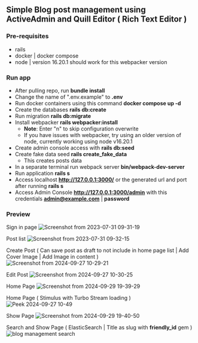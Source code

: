 ## Simple Blog post management using ActiveAdmin and Quill Editor ( Rich Text Editor )

### Pre-requisites
 - rails
 - docker | docker compose
 - node | version 16.20.1 should work for this webpacker version

### Run app
 - After pulling repo, run **bundle install**
 - Change the name of ".env.example" to **.env**
 - Run docker containers using this command **docker compose up -d**
 - Create the databases **rails db:create**
 - Run migration **rails db:migrate**
 - Install webpacker **rails webpacker:install**
   - **Note**: Enter "n" to skip configuration overwrite
   - If you have issues with webpacker, try using an older version of node, currently working using node v16.20.1
 - Create admin console access with **rails db:seed**
 - Create fake data seed **rails create_fake_data**
   - This creates posts data
 - In a separate terminal run webpack server **bin/webpack-dev-server**
 - Run application **rails s**
 - Access localhost **http://127.0.0.1:3000/** or the generated url and port after running **rails s**
 - Access Admin Console **http://127.0.0.1:3000/admin** with this credentials **admin@example.com** | **password**

### Preview
Sign in page
![Screenshot from 2023-07-31 09-31-19](https://github.com/voidzenn/blog_management/assets/47482620/f28eed26-55a5-4594-81b0-2c2ae927f325)


Post list
![Screenshot from 2023-07-31 09-32-15](https://github.com/voidzenn/blog_management/assets/47482620/07094b2f-a4d3-4667-b824-4cdc9290f74a)


Create Post ( Can save post as draft to not include in home page list | Add Cover Image | Add Image in content )
![Screenshot from 2024-09-27 10-29-21](https://github.com/user-attachments/assets/112a65df-d42d-4f98-a258-72ac53ffac42)


Edit Post
![Screenshot from 2024-09-27 10-30-25](https://github.com/user-attachments/assets/e4ea6a60-e9d2-4aab-bd1f-5b8eb9577b7d)

Home Page
![Screenshot from 2024-09-29 19-39-29](https://github.com/user-attachments/assets/58e74231-82ca-4129-b5c5-1c1b865503d8)


Home Page ( Stimulus with Turbo Stream loading )
![Peek 2024-09-27 10-49](https://github.com/user-attachments/assets/4bf599de-8941-4cdf-b9ba-cad902e99f44)

Show Page
![Screenshot from 2024-09-29 19-40-50](https://github.com/user-attachments/assets/c1101abe-4f7c-45b9-8962-96eb1014ac4b)


Search and Show Page ( ElasticSearch | Title as slug with **friendly_id** gem )
![blog management search](https://github.com/user-attachments/assets/c4b5cec3-51c5-46b4-ba7e-b47a38a15500)
